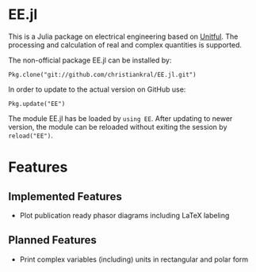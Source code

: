 # EE.jl

This is a Julia package on electrical engineering based on [Unitful](https://github.com/ajkeller34/Unitful.jl).
The processing and calculation of real and complex quantities is supported. 

The non-official package EE.jl can be installed by:

```
Pkg.clone("git://github.com/christiankral/EE.jl.git")
```

In order to update to the actual version on GitHub use:

```
Pkg.update("EE")
```

The module EE.jl has be loaded by `using EE`. After updating to newer version, 
the module can be reloaded without exiting the session by `reload("EE")`.

# Features

## Implemented Features

- Plot publication ready phasor diagrams including LaTeX labeling  

## Planned Features

- Print complex variables (including) units in rectangular and polar form
